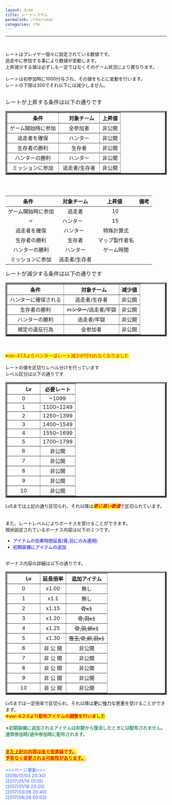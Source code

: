 ```yaml
---
layout: draw
title: レートシステム
permalink: /rfm/rate/
categories: rfm
---
```


<hr><p><br>
</p>
<p>レートはプレイヤー個々に設定されている数値です。<br>
逃走中に参加する事により数値が変動します。<br>
上昇減少する値は必ずしも一定ではなくそのゲーム状況により異なります。<br>
<br>
レートは初参加時に1000付与され、その値をもとに変動を行います。<br>
レートの下限は300でそれ以下には減少しません。<br>
<br>
</p>
<span style="font-size:120%;">レートが上昇する条件は以下の通りです</span><br>
<table border="5" width="365"><thead><tr><th style="text-align:center;">　　<span style="background-color:rgb(255,255,255);">条件 　　</span></th><th style="text-align:center;"><span style="background-color:rgb(255,255,255);">　対象チーム　</span></th><th style="text-align:center;"><span style="background-color:rgb(255,255,255);">上昇値</span></th></tr>
</thead><tbody><tr><td style="text-align:center;">ゲーム開始時に参加</td>
<td style="text-align:center;">全参加者</td>
<td style="text-align:center;">非公開</td>
</tr>
<tr><td style="text-align:center;">逃走者を確保</td>
<td style="text-align:center;">ハンター</td>
<td style="text-align:center;">非公開</td>
</tr>
<tr><td style="text-align:center;">生存者の勝利</td>
<td style="text-align:center;">生存者</td>
<td style="text-align:center;">非公開</td>
</tr>
<tr><td style="text-align:center;">ハンターの勝利</td>
<td style="text-align:center;">ハンター</td>
<td style="text-align:center;">非公開</td>
</tr>
<tr><td style="text-align:center;">ミッションに参加</td>
<td style="text-align:center;">逃走者/生存者</td>
<td style="text-align:center;">非公開</td>
</tr>
</tbody></table>
<br>
<br>

| 条件      | 対象チーム | 上昇値  | 備考 |
| :-----------: |:-------------:| :-----:|:----: |
| ゲーム開始時に参加 | 逃走者 |10 | |
| 〃 | ハンター      | 15 ||
| 逃走者を確保 | ハンター  |  特殊計算式 ||
| 生存者の勝利 | 生存者 |  マップ製作者名 ||
| ハンターの勝利 | ハンター |  ゲーム時間 ||
| ミッションに参加 | 逃走者/生存者 |  ||


<span style="font-size:120%;">レートが減少する条件は以下の通りです</span><br>
<table border="5" width="403"><thead><tr><th style="text-align:center;">条件</th><th style="text-align:center;">　対象チーム　</th><th style="text-align:center;">減少値<br>
</th></tr>
</thead><tbody><tr><td style="text-align:center;">ハンターに確保される</td>
<td style="text-align:center;">逃走者/生存者</td>
<td style="text-align:center;">非公開</td>
</tr>
<tr><td style="text-align:center;">生存者の勝利</td>
<td style="text-align:center;"><span style="text-decoration:line-through;">ハンター</span>/逃走者/牢獄</td>
<td style="text-align:center;">非公開</td>
</tr>
<tr><td style="text-align:center;">ハンターの勝利</td>
<td style="text-align:center;">逃走者/牢獄</td>
<td style="text-align:center;">非公開</td>
</tr>
<tr><td style="text-align:center;">規定の違反行為</td>
<td style="text-align:center;">全参加者</td>
<td style="text-align:center;">非公開</td>
</tr>
</tbody></table>
<br>
<br>
<span style="color:rgb(255,0,0);"><span style="background-color:rgb(255,255,0);">※ver-4.1.5よりハンターはレート減少が行われなくなりました</span><br>
</span><br>
レートの値を区切りレベル分けを行っています<br>
レベル区分は以下の通りです<br>
<table border="5" width="229"><thead><tr><th style="text-align:center;">　　Lv 　　</th><th style="text-align:center;">必要レート</th></tr>
</thead><tbody><tr><td style="text-align:center;">0</td>
<td style="text-align:center;">~1099</td>
</tr>
<tr><td style="text-align:center;">1</td>
<td style="text-align:center;">1100~1249</td>
</tr>
<tr><td style="text-align:center;">2</td>
<td style="text-align:center;">1250~1399</td>
</tr>
<tr><td style="text-align:center;">3</td>
<td style="text-align:center;">1400~1549</td>
</tr>
<tr><td style="text-align:center;">4</td>
<td style="text-align:center;">1550~1699</td>
</tr>
<tr><td style="text-align:center;">5</td>
<td style="text-align:center;">1700~1799</td>
</tr>
<tr><td style="text-align:center;">6</td>
<td style="text-align:center;">非公開</td>
</tr>
<tr><td style="text-align:center;">7</td>
<td style="text-align:center;">非公開</td>
</tr>
<tr><td style="text-align:center;">8</td>
<td style="text-align:center;">非公開</td>
</tr>
<tr><td style="text-align:center;">9</td>
<td style="text-align:center;">非公開</td>
</tr>
<tr><td style="text-align:center;">10</td>
<td style="text-align:center;">非公開</td>
</tr>
</tbody></table>
Lv5までは上記の通り区切られ、それ以降は<em><strong><span style="color:rgb(255,0,0);background-color:rgb(255,255,0);">更に高い数値</span></strong></em>で区切られています。<br>
<br>
<br>
また、レートレベルによりボーナスを受けることができます。<br>
現状設定されているボーナス内容は以下の２つです。<br>
<ul><li><span style="color:rgb(0,0,255);">アイテムの効果時間延長(骨,羽にのみ適用)</span></li>
<li><span style="color:rgb(0,0,255);">初期装備にアイテムの追加</span></li>
</ul>
<br>
ボーナス内容の詳細は以下の通りです。<br>
<table border="5"><thead><tr><th style="text-align:center;">　　Lv 　　</th><th style="text-align:center;">延長倍率</th><th style="text-align:center;">追加アイテム</th></tr>
</thead><tbody><tr><td style="text-align:center;">0</td>
<td style="text-align:center;">x1.00</td>
<td style="text-align:center;">無し</td>
</tr>
<tr><td style="text-align:center;">1</td>
<td style="text-align:center;">x1.1</td>
<td style="text-align:center;">無し</td>
</tr>
<tr><td style="text-align:center;">2</td>
<td style="text-align:center;">x1.15</td>
<td style="text-align:center;"><span style="text-decoration:line-through;">骨x1</span></td>
</tr>
<tr><td style="text-align:center;">3</td>
<td style="text-align:center;">x1.20</td>
<td style="text-align:center;"><span style="text-decoration:line-through;">骨,羽x1</span></td>
</tr>
<tr><td style="text-align:center;">4</td>
<td style="text-align:center;">x1.25</td>
<td style="text-align:center;"><span style="text-decoration:line-through;">骨,羽,卵x1</span></td>
</tr>
<tr><td style="text-align:center;">5</td>
<td style="text-align:center;">x1.30</td>
<td style="text-align:center;"><span style="text-decoration:line-through;">雪玉,骨,卵,羽x1</span></td>
</tr>
<tr><td style="text-align:center;">6</td>
<td style="text-align:center;">非 公 開</td>
<td style="text-align:center;">非公開</td>
</tr>
<tr><td style="text-align:center;">7</td>
<td style="text-align:center;">非 公 開</td>
<td style="text-align:center;">非公開</td>
</tr>
<tr><td style="text-align:center;">8</td>
<td style="text-align:center;">非 公 開</td>
<td style="text-align:center;">非公開</td>
</tr>
<tr><td style="text-align:center;">9</td>
<td style="text-align:center;">非 公 開</td>
<td style="text-align:center;">非公開</td>
</tr>
<tr><td style="text-align:center;">10</td>
<td style="text-align:center;">非 公 開</td>
<td style="text-align:center;">非公開</td>
</tr>
</tbody></table>
Lv5までは一定倍率で区切られ、それ以降は<span style="background-color:rgb(255,255,255);color:rgb(0,0,0);">更に強力な恩恵</span>を受けることができます。<br>
<strong><span style="background-color:rgb(255,255,0);color:rgb(255,0,0);">※ver-4.2.0より配布アイテムの調整を行いました</span></strong><br>
<br>
<span style="color:rgb(51,153,102);"><strong>※初期装備に追加されるアイテムは牢獄から復活したときには配布されません。<br>
通常参加時/途中参加時に配布されます。</strong></span><br>
<br>
<br>
<span style="text-decoration:underline;background-color:rgb(255,255,0);"><strong><span style="color:rgb(255,0,0);text-decoration:underline;">また上記の内容は全て仮実装です。<br>
</span><span style="color:rgb(255,0,0);text-decoration:underline;">予告なく変更される可能性があります。<br>
<br>
</span></strong></span><span style="color:rgb(51,102,255);">===ページ更新===<br>
 (2016/12/03 20:30)<br>
(2017/01/14 01:10)<br>
</span><span style="color:rgb(51,102,255);">(2017/01/18 23:20)<br>
<span>(2017/03/26 20:40)<br>
<span>(2017/06/26 00:02)</span></span></span><br>
<br>
<br>
